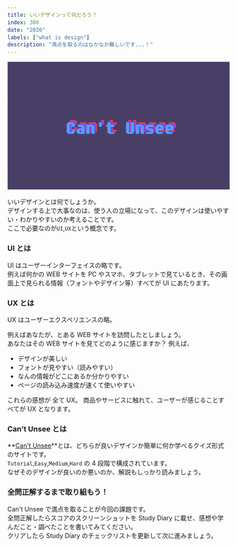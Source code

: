 ```yaml
---
title: いいデザインって何だろう？
index: 300
date: "2020"
labels: ["what is design"]
description: "満点を取るのはなかなか難しいです...！"
---
```


![cant-unsee](./img/cant-unsee.png)

いいデザインとは何でしょうか。  
デザインする上で大事なのは、使う人の立場になって、このデザインは使いやすい・わかりやすいのか考えることです。  
ここで必要なのが`UI`,`UX`という概念です。

### UI とは

UI はユーザーインターフェイスの略です。  
例えば何かの WEB サイトを PC やスマホ、タブレットで見ているとき、その画面上で見られる情報（フォントやデザイン等）すべてが UI にあたります。

### UX とは

UX はユーザーエクスペリエンスの略。

例えばあなたが、とある WEB サイトを訪問したとしましょう。  
あなたはその WEB サイトを見てどのように感じますか？
例えば、

- デザインが美しい
- フォントが見やすい（読みやすい）
- なんの情報がどこにあるか分かりやすい
- ページの読み込み速度が速くて使いやすい

これらの感想が 全て UX。
商品やサービスに触れて、ユーザーが感じることすべてが UX となります。

### Can't Unsee とは

**[Can't Unsee](https://cantunsee.space/)**とは、どちらが良いデザインか簡単に何か学べるクイズ形式のサイトです。  
`Tutorial`,`Easy`,`Medium`,`Hard` の 4 段階で構成されています。  
なぜそのデザインが良いのか悪いのか、解説もしっかり読みましょう。

### 全問正解するまで取り組もう！

Can't Unsee で満点を取ることが今回の課題です。  
全問正解したらスコアのスクリーンショットを Study Diary に載せ、感想や学んだこと・調べたことを書いてみてください。  
クリアしたら Study Diary のチェックリストを更新して次に進みましょう。

